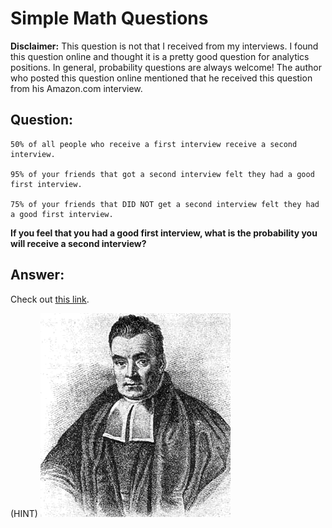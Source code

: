 # Simple Math Questions

**Disclaimer:** This question is not that I received from my interviews. I found this question online and thought
it is a pretty good question for analytics positions. In general, probability questions are always welcome!
The author who posted this question online mentioned that he received this question from his Amazon.com interview.


## Question:

```
50% of all people who receive a first interview receive a second interview.

95% of your friends that got a second interview felt they had a good first interview.

75% of your friends that DID NOT get a second interview felt they had a good first interview.
```

**If you feel that you had a good first interview, what is the probability you will receive a second interview?**


## Answer:

Check out [this link](http://stats.stackexchange.com/questions/86015/amazon-interview-question-probability-of-2nd-interview).

(HINT)
![Thomas_Bayes](Thomas_Bayes.gif)

